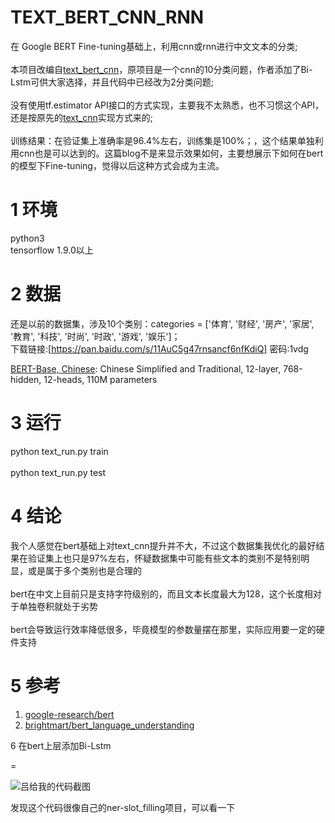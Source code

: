 # TEXT_BERT_CNN_RNN
在 Google BERT Fine-tuning基础上，利用cnn或rnn进行中文文本的分类;<br>
<br>
本项目改编自[text_bert_cnn](https://github.com/cjymz886/text_bert_cnn)，原项目是一个cnn的10分类问题，作者添加了Bi-Lstm可供大家选择，并且代码中已经改为2分类问题;<br>
<br>
没有使用tf.estimator API接口的方式实现，主要我不太熟悉，也不习惯这个API，还是按原先的[text_cnn](https://github.com/cjymz886/text-cnn)实现方式来的;<br>
<br>
训练结果：在验证集上准确率是96.4%左右，训练集是100%；，这个结果单独利用cnn也是可以达到的。这篇blog不是来显示效果如何，主要想展示下如何在bert的模型下Fine-tuning，觉得以后这种方式会成为主流。<br>

1 环境
=
python3<br>
tensorflow 1.9.0以上

2 数据
=
还是以前的数据集，涉及10个类别：categories = \['体育', '财经', '房产', '家居', '教育', '科技', '时尚', '时政', '游戏', '娱乐']；<br>
下载链接:[https://pan.baidu.com/s/11AuC5g47rnsancf6nfKdiQ] 密码:1vdg<br>

[BERT-Base, Chinese](https://storage.googleapis.com/bert_models/2018_11_03/chinese_L-12_H-768_A-12.zip): Chinese Simplified and Traditional, 12-layer, 768-hidden, 12-heads, 110M parameters

3 运行
=
python text_run.py train<br>
<br>
python text_run.py test<br>

4 结论
=
我个人感觉在bert基础上对text_cnn提升并不大，不过这个数据集我优化的最好结果在验证集上也只是97%左右，怀疑数据集中可能有些文本的类别不是特别明显，或是属于多个类别也是合理的<br>
<br>
bert在中文上目前只是支持字符级别的，而且文本长度最大为128，这个长度相对于单独卷积就处于劣势<br>
<br>
bert会导致运行效率降低很多，毕竟模型的参数量摆在那里，实际应用要一定的硬件支持<br>

5 参考
=

1. [google-research/bert](https://arxiv.org/abs/1408.5882)
2. [brightmart/bert_language_understanding](https://github.com/brightmart/bert_language_understanding)

6 在bert上层添加Bi-Lstm

=

![吕给我的代码截图](./img/Image.png)

发现这个代码很像自己的ner-slot_filling项目，可以看一下